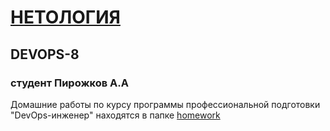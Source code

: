 # [НЕТОЛОГИЯ](https://netology.ru)

## DEVOPS-8

### студент Пирожков А.А

Домашние работы по курсу программы профессиональной подготовки "DevOps-инженер" находятся в папке [homework](https://github.com/tabwizard/devops-netology/tree/main/homework "Домашние работы")
